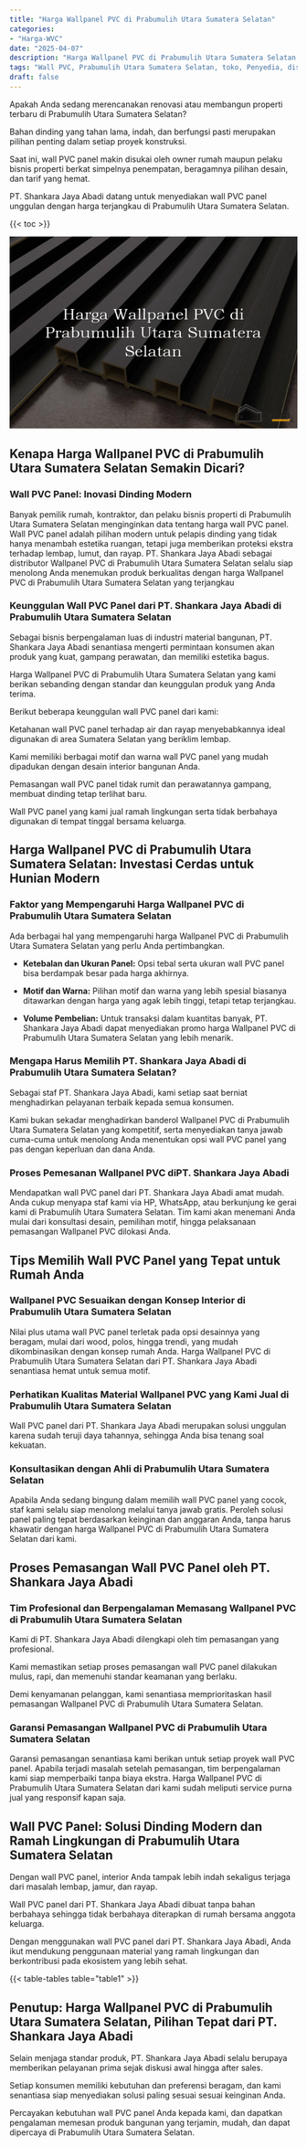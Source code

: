 ```yaml
---
title: "Harga Wallpanel PVC di Prabumulih Utara Sumatera Selatan"
categories: 
- "Harga-WVC"
date: "2025-04-07"
description: "Harga Wallpanel PVC di Prabumulih Utara Sumatera Selatan bagi tempat tinggal, office, serta toko. Produk terbaik, beragam motif, pilihan warna menarik, beserta jasa penempatan oleh teknisi berpengalaman dan jaminan resmi!|Servis distribusi Wallpanel PVC di Prabumulih Utara Sumatera Selatan untuk keperluan rumah, perkantoran, atau toko, dengan panel unggulan dan penempatan oleh tenaga ahli berpengalaman serta kepastian resmi.|Solusi Wallpanel PVC di Prabumulih Utara Sumatera Selatan yang terpercaya untuk tempat tinggal, perkantoran, serta gerai, dengan material unggulan dan instalasi ditangani oleh tenaga ahli berpengalaman serta garansi resmi.|Distribusi Wallpanel PVC di Prabumulih Utara Sumatera Selatan untuk hunian, kantor, serta gerai, beserta produk unggulan dan penempatan ditangani oleh tim berpengalaman, disertai beserta kepastian resmi.}"
tags: "Wall PVC, Prabumulih Utara Sumatera Selatan, toko, Penyedia, distributor"
draft: false
---
```


Apakah Anda sedang merencanakan renovasi atau membangun properti terbaru di Prabumulih Utara Sumatera Selatan?

Bahan dinding yang tahan lama, indah, dan berfungsi pasti merupakan pilihan penting dalam setiap proyek konstruksi.

Saat ini, wall PVC panel makin disukai oleh owner rumah maupun pelaku bisnis properti berkat simpelnya penempatan, beragamnya pilihan desain, dan tarif yang hemat.

PT. Shankara Jaya Abadi datang untuk menyediakan wall PVC panel unggulan dengan harga terjangkau di Prabumulih Utara Sumatera Selatan.

{{< toc >}}

![Harga Wallpanel PVC di Prabumulih Utara Sumatera Selatan](/images/Harga-WVC/Harga-Wallpanel-PVC-di-Prabumulih-Utara-Sumatera-Selatan.png)


## Kenapa Harga Wallpanel PVC di Prabumulih Utara Sumatera Selatan Semakin Dicari?

### Wall PVC Panel: Inovasi Dinding Modern

Banyak pemilik rumah, kontraktor, dan pelaku bisnis properti di Prabumulih Utara Sumatera Selatan menginginkan data tentang harga wall PVC panel. Wall PVC panel adalah pilihan modern untuk pelapis dinding yang tidak hanya menambah estetika ruangan, tetapi juga memberikan proteksi ekstra terhadap lembap, lumut, dan rayap. PT. Shankara Jaya Abadi sebagai distributor Wallpanel PVC di Prabumulih Utara Sumatera Selatan selalu siap menolong Anda menemukan produk berkualitas dengan harga Wallpanel PVC di Prabumulih Utara Sumatera Selatan yang terjangkau

### Keunggulan Wall PVC Panel dari PT. Shankara Jaya Abadi di Prabumulih Utara Sumatera Selatan

Sebagai bisnis berpengalaman luas di industri material bangunan, PT. Shankara Jaya Abadi senantiasa mengerti permintaan konsumen akan produk yang kuat, gampang perawatan, dan memiliki estetika bagus.

Harga Wallpanel PVC di Prabumulih Utara Sumatera Selatan yang kami berikan sebanding dengan standar dan keunggulan produk yang Anda terima.

Berikut beberapa keunggulan wall PVC panel dari kami:

Ketahanan wall PVC panel terhadap air dan rayap menyebabkannya ideal digunakan di area Sumatera Selatan yang beriklim lembap.

Kami memiliki berbagai motif dan warna wall PVC panel yang mudah dipadukan dengan desain interior bangunan Anda.

Pemasangan wall PVC panel tidak rumit dan perawatannya gampang, membuat dinding tetap terlihat baru.

Wall PVC panel yang kami jual ramah lingkungan serta tidak berbahaya digunakan di tempat tinggal bersama keluarga.

## Harga Wallpanel PVC di Prabumulih Utara Sumatera Selatan: Investasi Cerdas untuk Hunian Modern

### Faktor yang Mempengaruhi Harga Wallpanel PVC di Prabumulih Utara Sumatera Selatan

Ada berbagai hal yang mempengaruhi harga Wallpanel PVC di Prabumulih Utara Sumatera Selatan yang perlu Anda pertimbangkan.

- **Ketebalan dan Ukuran Panel:** Opsi tebal serta ukuran wall PVC panel bisa berdampak besar pada harga akhirnya.

- **Motif dan Warna:** Pilihan motif dan warna yang lebih spesial biasanya ditawarkan dengan harga yang agak lebih tinggi, tetapi tetap terjangkau.

- **Volume Pembelian:** Untuk transaksi dalam kuantitas banyak, PT. Shankara Jaya Abadi dapat menyediakan promo harga Wallpanel PVC di Prabumulih Utara Sumatera Selatan yang lebih menarik.

### Mengapa Harus Memilih PT. Shankara Jaya Abadi di Prabumulih Utara Sumatera Selatan?

Sebagai staf PT. Shankara Jaya Abadi, kami setiap saat berniat menghadirkan pelayanan terbaik kepada semua konsumen.

Kami bukan sekadar menghadirkan banderol Wallpanel PVC di Prabumulih Utara Sumatera Selatan yang kompetitif, serta menyediakan tanya jawab cuma-cuma untuk menolong Anda menentukan opsi wall PVC panel yang pas dengan keperluan dan dana Anda.

### Proses Pemesanan Wallpanel PVC diPT. Shankara Jaya Abadi

Mendapatkan wall PVC panel dari PT. Shankara Jaya Abadi amat mudah. Anda cukup menyapa staf kami via HP, WhatsApp, atau berkunjung ke gerai kami di Prabumulih Utara Sumatera Selatan. Tim kami akan menemani Anda mulai dari konsultasi desain, pemilihan motif, hingga pelaksanaan pemasangan Wallpanel PVC dilokasi Anda.

## Tips Memilih Wall PVC Panel yang Tepat untuk Rumah Anda

### Wallpanel PVC Sesuaikan dengan Konsep Interior di Prabumulih Utara Sumatera Selatan

Nilai plus utama wall PVC panel terletak pada opsi desainnya yang beragam, mulai dari wood, polos, hingga trendi, yang mudah dikombinasikan dengan konsep rumah Anda. Harga Wallpanel PVC di Prabumulih Utara Sumatera Selatan dari PT. Shankara Jaya Abadi senantiasa hemat untuk semua motif.

### Perhatikan Kualitas Material Wallpanel PVC yang Kami Jual di Prabumulih Utara Sumatera Selatan

Wall PVC panel dari PT. Shankara Jaya Abadi merupakan solusi unggulan karena sudah teruji daya tahannya, sehingga Anda bisa tenang soal kekuatan.

### Konsultasikan dengan Ahli di Prabumulih Utara Sumatera Selatan

Apabila Anda sedang bingung dalam memilih wall PVC panel yang cocok, staf kami selalu siap menolong melalui tanya jawab gratis. Peroleh solusi panel paling tepat berdasarkan keinginan dan anggaran Anda, tanpa harus khawatir dengan harga Wallpanel PVC di Prabumulih Utara Sumatera Selatan dari kami.

## Proses Pemasangan Wall PVC Panel oleh PT. Shankara Jaya Abadi

### Tim Profesional dan Berpengalaman Memasang Wallpanel PVC di Prabumulih Utara Sumatera Selatan

Kami di PT. Shankara Jaya Abadi dilengkapi oleh tim pemasangan yang profesional.

Kami memastikan setiap proses pemasangan wall PVC panel dilakukan mulus, rapi, dan memenuhi standar keamanan yang berlaku.

Demi kenyamanan pelanggan, kami senantiasa memprioritaskan hasil pemasangan Wallpanel PVC di Prabumulih Utara Sumatera Selatan.

### Garansi Pemasangan Wallpanel PVC di Prabumulih Utara Sumatera Selatan

Garansi pemasangan senantiasa kami berikan untuk setiap proyek wall PVC panel. Apabila terjadi masalah setelah pemasangan, tim berpengalaman kami siap memperbaiki tanpa biaya ekstra. Harga Wallpanel PVC di Prabumulih Utara Sumatera Selatan dari kami sudah meliputi service purna jual yang responsif kapan saja.

## Wall PVC Panel: Solusi Dinding Modern dan Ramah Lingkungan di Prabumulih Utara Sumatera Selatan

Dengan wall PVC panel, interior Anda tampak lebih indah sekaligus terjaga dari masalah lembap, jamur, dan rayap.

Wall PVC panel dari PT. Shankara Jaya Abadi dibuat tanpa bahan berbahaya sehingga tidak berbahaya diterapkan di rumah bersama anggota keluarga.

Dengan menggunakan wall PVC panel dari PT. Shankara Jaya Abadi, Anda ikut mendukung penggunaan material yang ramah lingkungan dan berkontribusi pada ekosistem yang lebih sehat.

{{< table-tables table="table1" >}}

## Penutup: Harga Wallpanel PVC di Prabumulih Utara Sumatera Selatan, Pilihan Tepat dari PT. Shankara Jaya Abadi

Selain menjaga standar produk, PT. Shankara Jaya Abadi selalu berupaya memberikan pelayanan prima sejak diskusi awal hingga after sales.

Setiap konsumen memiliki kebutuhan dan preferensi beragam, dan kami senantiasa siap menyediakan solusi paling sesuai sesuai keinginan Anda.

Percayakan kebutuhan wall PVC panel Anda kepada kami, dan dapatkan pengalaman memesan produk bangunan yang terjamin, mudah, dan dapat dipercaya di Prabumulih Utara Sumatera Selatan.